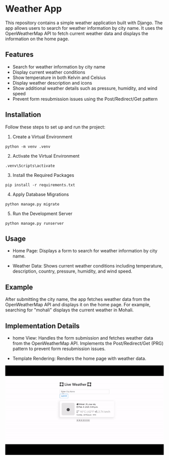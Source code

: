 # Weather App

This repository contains a simple weather application built with Django. The app allows users to search for weather information by city name. It uses the OpenWeatherMap API to fetch current weather data and displays the information on the home page.

## Features

- Search for weather information by city name
- Display current weather conditions
- Show temperature in both Kelvin and Celsius
- Display weather description and icons
- Show additional weather details such as pressure, humidity, and wind speed
- Prevent form resubmission issues using the Post/Redirect/Get pattern

## Installation
Follow these steps to set up and run the project:

1. Create a Virtual Environment
```
python -m venv .venv
```
2. Activate the Virtual Environment
```
.venv\Scripts\activate
```
3. Install the Required Packages
```
pip install -r requirements.txt
```
4. Apply Database Migrations
```
python manage.py migrate
```
5. Run the Development Server
```
python manage.py runserver
```


## Usage
- Home Page: Displays a form to search for weather information by city name.

- Weather Data: Shows current weather conditions including temperature, description, country, pressure, humidity, and wind speed.

## Example
After submitting the city name, the app fetches weather data from the OpenWeatherMap API and displays it on the home page. For example, searching for "mohali" displays the current weather in Mohali.

## Implementation Details
- home View: Handles the form submission and fetches weather data from the OpenWeatherMap API. Implements the Post/Redirect/Get (PRG) pattern to prevent form resubmission issues.

- Template Rendering: Renders the home page with weather data.

![Description](WeatherApp.gif)